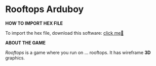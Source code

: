 # Rooftops Arduboy

**HOW TO IMPORT HEX FILE**

To import the hex file, download this software: [click me🎈](https://community.arduboy.com/t/new-unofficial-arduboy-uploader/3473)


**ABOUT THE GAME**

*Rooftops* is a game where you run on ... rooftops. It has wireframe **3D** graphics.

